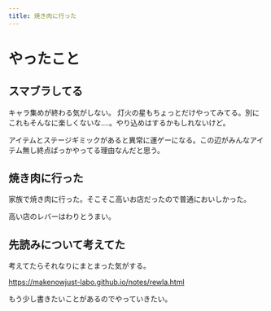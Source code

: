 ```yaml
---
title: 焼き肉に行った
---
```


# やったこと

## スマブラしてる

キャラ集めが終わる気がしない。
灯火の星もちょっとだけやってみてる。別にこれもそんなに楽しくないな‥‥。やり込めはするかもしれないけど。

アイテムとステージギミックがあると異常に運ゲーになる。この辺がみんなアイテム無し終点ばっかやってる理由なんだと思う。

## 焼き肉に行った

家族で焼き肉に行った。そこそこ高いお店だったので普通においしかった。

高い店のレバーはわりとうまい。

## 先読みについて考えてた

考えてたらそれなりにまとまった気がする。

<https://makenowjust-labo.github.io/notes/rewla.html>

もう少し書きたいことがあるのでやっていきたい。
